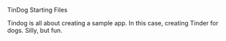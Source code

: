 TinDog Starting Files

Tindog is all about creating a sample app. In this case, creating Tinder for dogs. Silly, but fun.
